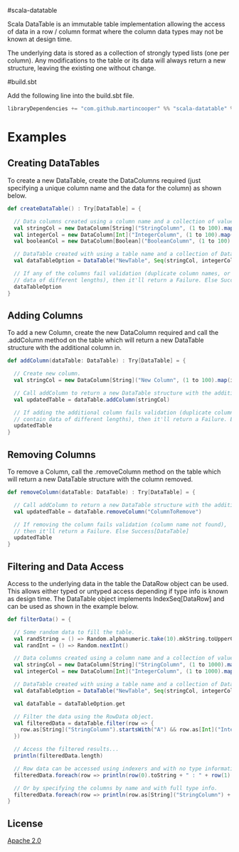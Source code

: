 #scala-datatable

Scala DataTable is an immutable table implementation allowing the access of data in a row / column format where the column data types may not be known at design time. 

The underlying data is stored as a collection of strongly typed lists (one per column). Any modifications to the table or its data will always return a new structure, leaving the existing one without change.


#build.sbt

Add the following line into the build.sbt file.
```scala
libraryDependencies += "com.github.martincooper" %% "scala-datatable" % "0.2"
```

# Examples

## Creating DataTables
To create a new DataTable, create the DataColumns required (just specifying a unique column name and
the data for the column) as shown below.

```scala
def createDataTable() : Try[DataTable] = {

  // Data columns created using a column name and a collection of values.
  val stringCol = new DataColumn[String]("StringColumn", (1 to 100).map(i => "Cell Value " + i))
  val integerCol = new DataColumn[Int]("IntegerColumn", (1 to 100).map(i => i * 20))
  val booleanCol = new DataColumn[Boolean]("BooleanColumn", (1 to 100).map(i => true))

  // DataTable created with using a table name and a collection of Data Columns.
  val dataTableOption = DataTable("NewTable", Seq(stringCol, integerCol, booleanCol))

  // If any of the columns fail validation (duplicate column names, or columns containing
  // data of different lengths), then it'll return a Failure. Else Success[DataTable]
  dataTableOption
}
```

## Adding Columns
To add a new Column, create the new DataColumn required and call the .addColumn method on the
table which will return a new DataTable structure with the additional column in.

```scala
def addColumn(dataTable: DataTable) : Try[DataTable] = {

  // Create new column.
  val stringCol = new DataColumn[String]("New Column", (1 to 100).map(i => "Another " + i))

  // Call addColumn to return a new DataTable structure with the additional column.
  val updatedTable = dataTable.addColumn(stringCol)

  // If adding the additional column fails validation (duplicate column names, or columns
  // contain data of different lengths), then it'll return a Failure. Else Success[DataTable]
  updatedTable
}
```

## Removing Columns
To remove a Column, call the .removeColumn method on the
table which will return a new DataTable structure with the column removed.

```scala
def removeColumn(dataTable: DataTable) : Try[DataTable] = {

  // Call addColumn to return a new DataTable structure with the additional column.
  val updatedTable = dataTable.removeColumn("ColumnToRemove")

  // If removing the column fails validation (column name not found),
  // then it'll return a Failure. Else Success[DataTable]
  updatedTable
}
```

## Filtering and Data Access
Access to the underlying data in the table the DataRow object can be used. This allows either typed or
untyped access depending if type info is known as design time. The DataTable object implements IndexSeq[DataRow]
and can be used as shown in the example below.

```scala
def filterData() = {

  // Some random data to fill the table.
  val randString = () => Random.alphanumeric.take(10).mkString.toUpperCase
  val randInt = () => Random.nextInt()

  // Data columns created using a column name and a collection of values.
  val stringCol = new DataColumn[String]("StringColumn", (1 to 1000).map(i => randString()))
  val integerCol = new DataColumn[Int]("IntegerColumn", (1 to 1000).map(i => randInt()))

  // DataTable created with using a table name and a collection of Data Columns.
  val dataTableOption = DataTable("NewTable", Seq(stringCol, integerCol))

  val dataTable = dataTableOption.get

  // Filter the data using the RowData object.
  val filteredData = dataTable.filter(row => {
    row.as[String]("StringColumn").startsWith("A") && row.as[Int]("IntegerColumn") > 10
  })

  // Access the filtered results...
  println(filteredData.length)

  // Row data can be accessed using indexers and with no type information...
  filteredData.foreach(row => println(row(0).toString + " : " + row(1).toString))

  // Or by specifying the columns by name and with full type info.
  filteredData.foreach(row => println(row.as[String]("StringColumn") + " : " + row.as[Int]("IntegerColumn").toString))
}
```

## License

[Apache 2.0](http://www.apache.org/licenses/LICENSE-2.0)
